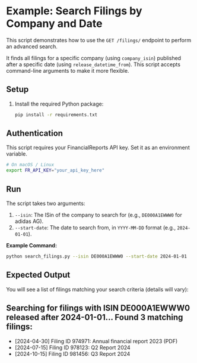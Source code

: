 # Example: Search Filings by Company and Date

This script demonstrates how to use the `GET /filings/` endpoint to perform an advanced search.

It finds all filings for a specific company (using `company_isin`) published after a specific date (using `release_datetime_from`). This script accepts command-line arguments to make it more flexible.

## Setup

1.  Install the required Python package:
    ```bash
    pip install -r requirements.txt
    ```

## Authentication

This script requires your FinancialReports API key. Set it as an environment variable.

```bash
# On macOS / Linux
export FR_API_KEY="your_api_key_here"
```

## Run

The script takes two arguments:
1.  `--isin`: The ISin of the company to search for (e.g., `DE000A1EWWW0` for adidas AG).
2.  `--start-date`: The date to search from, in `YYYY-MM-DD` format (e.g., `2024-01-01`).

**Example Command:**

```bash
python search_filings.py --isin DE000A1EWWW0 --start-date 2024-01-01
```

## Expected Output

You will see a list of filings matching your search criteria (details will vary):

Searching for filings with ISIN DE000A1EWWW0 released after 2024-01-01...
Found 3 matching filings:
-------------------------
- [2024-04-30] Filing ID 974971: Annual financial report 2023 (PDF)
- [2024-07-15] Filing ID 978123: Q2 Report 2024
- [2024-10-15] Filing ID 981456: Q3 Report 2024